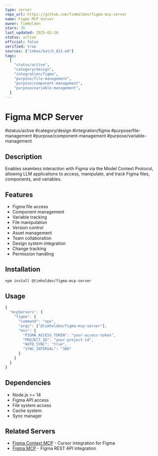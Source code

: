 ```yaml
---
type: server
repo_url: https://github.com/TimHolden/figma-mcp-server
name: Figma MCP Server
owner: TimHolden
stars: 35
last_updated: 2025-02-28
status: active
official: false
verified: true
sources: ["inbox/batch_012.md"]
tags:
  [
    "status/active",
    "category/design",
    "integration/figma",
    "purpose/file-management",
    "purpose/component-management",
    "purpose/variable-management",
  ]
---
```


# Figma MCP Server

#status/active #category/design #integration/figma #purpose/file-management #purpose/component-management #purpose/variable-management

## Description

Enables seamless interaction with Figma via the Model Context Protocol, allowing LLM applications to access, manipulate, and track Figma files, components, and variables.

## Features

- Figma file access
- Component management
- Variable tracking
- File manipulation
- Version control
- Asset management
- Team collaboration
- Design system integration
- Change tracking
- Permission handling

## Installation

```bash
npm install @timholden/figma-mcp-server
```

## Usage

```javascript
{
  "mcpServers": {
    "figma": {
      "command": "npx",
      "args": ["@timholden/figma-mcp-server"],
      "env": {
        "FIGMA_ACCESS_TOKEN": "your-access-token",
        "PROJECT_ID": "your-project-id",
        "AUTO_SYNC": "true",
        "SYNC_INTERVAL": "300"
      }
    }
  }
}
```

## Dependencies

- Node.js >= 14
- Figma API access
- File system access
- Cache system
- Sync manager

## Related Servers

- [Figma Context MCP](https://github.com/GLips/Figma-Context-MCP) - Cursor integration for Figma
- [Figma MCP](https://github.com/MatthewDailey/figma-mcp) - Figma REST API integration
